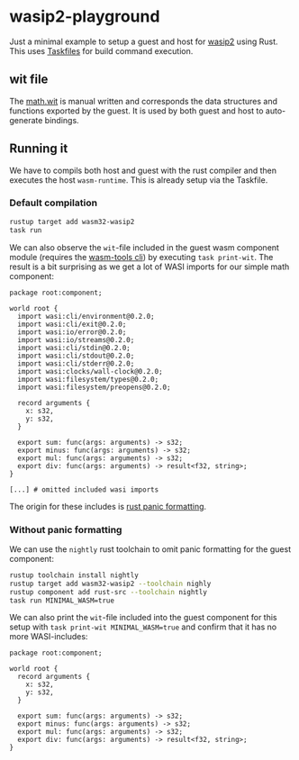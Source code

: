 # wasip2-playground

Just a minimal example to setup a guest and host
for [wasip2](https://github.com/WebAssembly/WASI/blob/main/wasip2/README.md)
using Rust.
This uses [Taskfiles](https://taskfile.dev/usage/) for build command execution.

## wit file

The [math.wit](math.wit) is manual written and corresponds the data structures and functions exported by the guest.
It is used by both guest and host to auto-generate bindings.

## Running it

We have to compils both host and guest with the rust compiler and then executes the host `wasm-runtime`.
This is already setup via the Taskfile.

### Default compilation

```bash
rustup target add wasm32-wasip2
task run
```

We can also observe the `wit`-file included in the guest wasm component module (requires
the [wasm-tools cli](https://github.com/bytecodealliance/wasm-tools)) by executing `task print-wit`.
The result is a bit surprising as we get a lot of WASI imports for our simple math component:

```wit
package root:component;

world root {
  import wasi:cli/environment@0.2.0;
  import wasi:cli/exit@0.2.0;
  import wasi:io/error@0.2.0;
  import wasi:io/streams@0.2.0;
  import wasi:cli/stdin@0.2.0;
  import wasi:cli/stdout@0.2.0;
  import wasi:cli/stderr@0.2.0;
  import wasi:clocks/wall-clock@0.2.0;
  import wasi:filesystem/types@0.2.0;
  import wasi:filesystem/preopens@0.2.0;

  record arguments {
    x: s32,
    y: s32,
  }

  export sum: func(args: arguments) -> s32;
  export minus: func(args: arguments) -> s32;
  export mul: func(args: arguments) -> s32;
  export div: func(args: arguments) -> result<f32, string>;
}

[...] # omitted included wasi imports
```

The origin for these includes is [rust panic formatting](https://github.com/rust-lang/rust/issues/133235).

### Without panic formatting

We can use the `nightly` rust toolchain to omit panic formatting for the guest component:

```bash
rustup toolchain install nightly
rustup target add wasm32-wasip2 --toolchain nighly
rustup component add rust-src --toolchain nightly
task run MINIMAL_WASM=true
```

We can also print the `wit`-file included into the guest component for this setup with
`task print-wit MINIMAL_WASM=true`
and confirm that it has no more WASI-includes:

```wit
package root:component;

world root {
  record arguments {
    x: s32,
    y: s32,
  }

  export sum: func(args: arguments) -> s32;
  export minus: func(args: arguments) -> s32;
  export mul: func(args: arguments) -> s32;
  export div: func(args: arguments) -> result<f32, string>;
}
```

